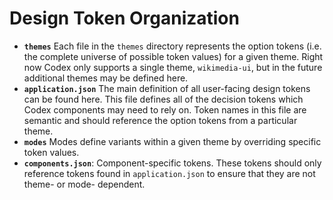 # Design Token Organization

* **`themes`** Each file in the `themes` directory represents the option tokens
  (i.e. the complete universe of possible token values) for a given theme. Right
  now Codex only supports a single theme, `wikimedia-ui`, but in the future
  additional themes may be defined here.
* **`application.json`** The main definition of all user-facing design tokens can
  be found here. This file defines all of the decision tokens which Codex
  components may need to rely on. Token names in this file are semantic and
  should reference the option tokens from a particular theme.
* **`modes`** Modes define variants within a given theme by overriding specific
  token values.
* **`components.json`**: Component-specific tokens. These tokens should only reference
  tokens found in `application.json` to ensure that they are not theme- or mode-
  dependent.